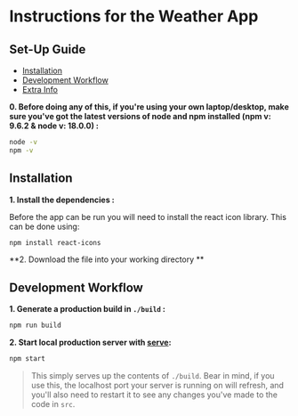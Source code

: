 # Instructions for the Weather App

## Set-Up Guide
- [Installation](#installation)
- [Development Workflow](#development-workflow)
- [Extra Info](#extra-info)

**0. Before doing any of this, if you're using your own laptop/desktop, make sure you've got the latest versions of node and npm installed (npm v: 9.6.2 & node v: 18.0.0) :**

```sh
node -v
npm -v
```

## Installation
**1. Install the dependencies :**

Before the app can be run you will need to install the react icon library. This can be done using:

```sh
npm install react-icons
```

**2. Download the file into your working directory **

## Development Workflow

**1. Generate a production build in `./build` :**

```sh
npm run build
```

**2. Start local production server with [serve](https://github.com/zeit/serve):**

```sh
npm start
```

> This simply serves up the contents of `./build`. Bear in mind, if you use this, the localhost port your server is running on will refresh, and you'll also need to restart it to see any changes you've made to the code in `src`.
